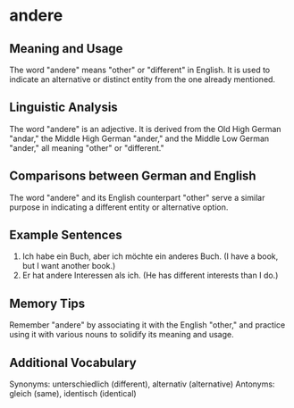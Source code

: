 # andere
## Meaning and Usage
The word "andere" means "other" or "different" in English. It is used to indicate an alternative or distinct entity from the one already mentioned.

## Linguistic Analysis
The word "andere" is an adjective. It is derived from the Old High German "andar," the Middle High German "ander," and the Middle Low German "ander," all meaning "other" or "different."

## Comparisons between German and English
The word "andere" and its English counterpart "other" serve a similar purpose in indicating a different entity or alternative option.

## Example Sentences
1. Ich habe ein Buch, aber ich möchte ein anderes Buch. (I have a book, but I want another book.)
2. Er hat andere Interessen als ich. (He has different interests than I do.)

## Memory Tips
Remember "andere" by associating it with the English "other," and practice using it with various nouns to solidify its meaning and usage.

## Additional Vocabulary
Synonyms: unterschiedlich (different), alternativ (alternative)
Antonyms: gleich (same), identisch (identical)